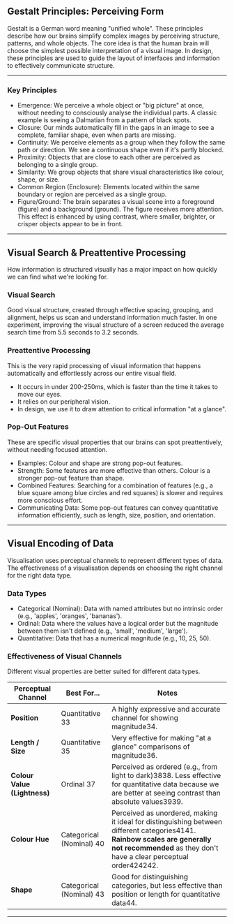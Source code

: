 
## Gestalt Principles: Perceiving Form
Gestalt is a German word meaning "unified whole". These principles describe how our brains simplify complex images by perceiving structure, patterns, and whole objects. The core idea is that the human brain will choose the simplest possible interpretation of a visual image. In design, these principles are used to guide the layout of interfaces and information to effectively communicate structure.

---
### Key Principles
- Emergence: We perceive a whole object or "big picture" at once, without needing to consciously analyse the individual parts. A classic example is seeing a Dalmatian from a pattern of black spots.
- Closure: Our minds automatically fill in the gaps in an image to see a complete, familiar shape, even when parts are missing.
- Continuity: We perceive elements as a group when they follow the same path or direction. We see a continuous shape even if it's partly blocked.
- Proximity: Objects that are close to each other are perceived as belonging to a single group.
- Similarity: We group objects that share visual characteristics like colour, shape, or size.
- Common Region (Enclosure): Elements located within the same boundary or region are perceived as a single group.
- Figure/Ground: The brain separates a visual scene into a foreground (figure) and a background (ground). The figure receives more attention. This effect is enhanced by using contrast, where smaller, brighter, or crisper objects appear to be in front.
---
## Visual Search & Preattentive Processing
How information is structured visually has a major impact on how quickly we can find what we're looking for.
### Visual Search
Good visual structure, created through effective spacing, grouping, and alignment, helps us scan and understand information much faster. In one experiment, improving the visual structure of a screen reduced the average search time from 5.5 seconds to 3.2 seconds.
### Preattentive Processing 
This is the very rapid processing of visual information that happens automatically and effortlessly across our entire visual field.

- It occurs in under 200-250ms, which is faster than the time it takes to move our eyes.
- It relies on our peripheral vision.
- In design, we use it to draw attention to critical information "at a glance".
### Pop-Out Features
These are specific visual properties that our brains can spot preattentively, without needing focused attention.

- Examples: Colour and shape are strong pop-out features.
- Strength: Some features are more effective than others. Colour is a stronger pop-out feature than shape.
- Combined Features: Searching for a combination of features (e.g., a blue square among blue circles and red squares) is slower and requires more conscious effort.
- Communicating Data: Some pop-out features can convey quantitative information efficiently, such as length, size, position, and orientation.
---
## Visual Encoding of Data 

Visualisation uses perceptual channels to represent different types of data. The effectiveness of a visualisation depends on choosing the right channel for the right data type.

### Data Types
- Categorical (Nominal): Data with named attributes but no intrinsic order (e.g., 'apples', 'oranges', 'bananas').
- Ordinal: Data where the values have a logical order but the magnitude between them isn't defined (e.g., 'small', 'medium', 'large').
- Quantitative: Data that has a numerical magnitude (e.g., 10, 25, 50).
### Effectiveness of Visual Channels
Different visual properties are better suited for different data types.

| **Perceptual Channel**       | **Best For...**          | **Notes**                                                                                                                                                                                        |
| ---------------------------- | ------------------------ | ------------------------------------------------------------------------------------------------------------------------------------------------------------------------------------------------ |
| **Position**                 | Quantitative 33          | A highly expressive and accurate channel for showing magnitude34.                                                                                                                                |
| **Length / Size**            | Quantitative 35          | Very effective for making "at a glance" comparisons of magnitude36.                                                                                                                              |
| **Colour Value (Lightness)** | Ordinal 37               | Perceived as ordered (e.g., from light to dark)3838. Less effective for quantitative data because we are better at seeing contrast than absolute values3939.                                     |
| **Colour Hue**               | Categorical (Nominal) 40 | Perceived as unordered, making it ideal for distinguishing between different categories4141. **Rainbow scales are generally not recommended** as they don't have a clear perceptual order424242. |
| **Shape**                    | Categorical (Nominal) 43 | Good for distinguishing categories, but less effective than position or length for quantitative data44.                                                                                          |

---